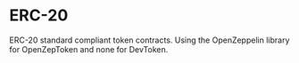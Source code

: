 # ERC-20

ERC-20 standard compliant token contracts. Using the OpenZeppelin library for OpenZepToken and none for DevToken.
